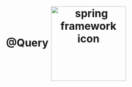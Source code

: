 <h1 align="center">
    @Query
    <img src="https://cdn-icons-png.flaticon.com/512/3344/3344371.png" alt="spring framework icon" width="200px" align="center">
</h1>  
